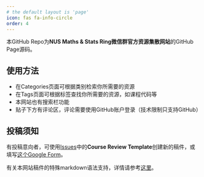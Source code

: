```yaml
---
# the default layout is 'page'
icon: fas fa-info-circle
order: 4
---
```

本GitHub Repo为**NUS Maths & Stats Ring微信群官方资源集散网站**的GitHub Page源码。

## 使用方法

- 在Categories页面可根据类别检索你所需要的资源
- 在Tags页面可根据标签查找你所需要的资源，如课程代码等
- 本网站也有搜索栏功能
- 贴子下方有评论区，评论需要使用GitHub账户登录（技术限制只支持GitHub）

## 投稿须知

有投稿意向者，可使用[Issues](https://github.com/Z-Puyu/Math-Ring-Website/issues)中的**Course Review Template**创建新的稿件，或填写[这个Google Form](https://forms.gle/H9yPSHiB52qC9ks16)。

有关本网站稿件的特殊markdown语法支持，详情请参考[这里](https://chirpy.cotes.page/posts/write-a-new-post/)。
